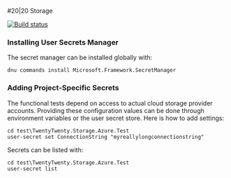 #20|20 Storage

[![Build status](https://ci.appveyor.com/api/projects/status/0ss5kpj5gy739vwx?svg=true)](https://ci.appveyor.com/project/2020IP/twentytwenty-storage)

### Installing User Secrets Manager
The secret manager can be installed globally with:
```
dnu commands install Microsoft.Framework.SecretManager
```

### Adding Project-Specific Secrets
The functional tests depend on access to actual cloud storage provider accounts.  Providing these configuration values can be done through environment variables or the user secret store. Here is how to add settings:
```
cd test\TwentyTwenty.Storage.Azure.Test
user-secret set ConnectionString "myreallylongconnectionstring"
```
Secrets can be listed with:
```
cd test\TwentyTwenty.Storage.Azure.Test
user-secret list
```